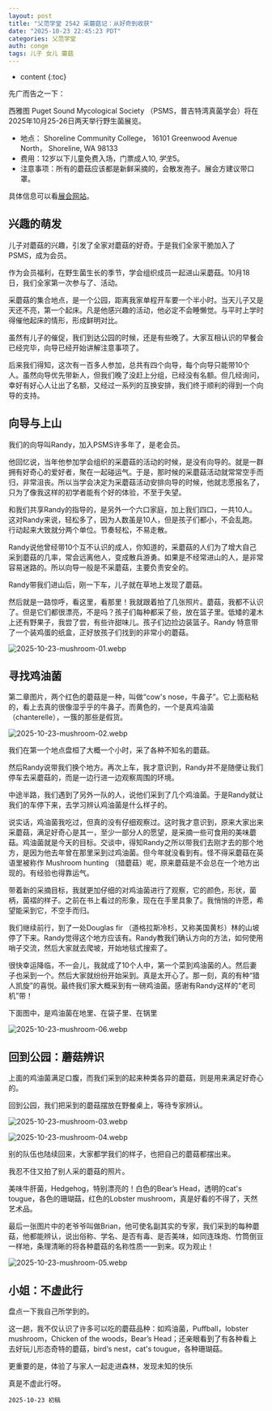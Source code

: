 ```yaml
---
layout: post
title: "父范学堂 2542 采蘑菇记：从好奇到收获"
date: "2025-10-23 22:45:23 PDT"
categories: 父范学堂
auth: conge
tags: 儿子 女儿 蘑菇
---
```

* content
{:toc}

先广而告之一下：

西雅图 Puget Sound Mycological Society （PSMS，普吉特湾真菌学会）将在2025年10月25-26日两天举行野生菌展览。  
* 地点： Shoreline Community College， 16101 Greenwood Avenue North， Shoreline, WA 98133
* 费用：12岁以下儿童免费入场，门票成人$10, 学生$5。
* 注意事项：所有的蘑菇应该都是新鲜采摘的，会散发孢子。展会方建议带口罩。

具体信息可以看[展会网站](https://www.psms.org/show.php)。




## 兴趣的萌发

儿子对蘑菇的兴趣，引发了全家对蘑菇的好奇。于是我们全家干脆加入了 PSMS，成为会员。

作为会员福利，在野生菌生长的季节，学会组织成员一起进山采蘑菇。10月18日，我们全家第一次参与了、活动。

采蘑菇的集合地点，是一个公园，距离我家单程开车要一个半小时。当天儿子又是天还不亮，第一个起床。凡是他感兴趣的活动，他必定不会睡懒觉。与平时上学时得催他起床的情形，形成鲜明对比。

虽然有儿子的催促，我们到达公园的时候，还是有些晚了。大家互相认识的早餐会已经完毕，向导已经开始讲解注意事项了。

后来我们得知，这次有一百多人参加，总共有四个向导，每个向导只能带10个人。虽然向导优先带新人，但我们晚了没赶上分组，已经没有名额。但几经询问，幸好有好心人让出了名额，又经过一系列的互换安排，我们终于顺利的得到一个向导的支持。

## 向导与上山

我们的向导叫Randy，加入PSMS许多年了，是老会员。

他回忆说，当年他参加学会组织的采蘑菇的活动的时候，是没有向导的。就是一群拥有好奇心的爱好者，聚在一起碰运气。于是，那时候的采蘑菇活动就常常空手而归，非常沮丧。所以当学会决定为采蘑菇活动安排向导的时候，他就志愿报名了，只为了像我这样的初学者能有个好的体验，不至于失望。

和我们共享Randy的指导的，是另外一个六口家庭，加上我们四口，一共10人。这对Randy来说，轻松多了，因为人数虽是10人，但是孩子们都小，不会乱跑。行动起来大致就分两个单位。节奏轻松，不易走散。

Randy说他曾经带10个互不认识的成人，你知道的，采蘑菇的人们为了增大自己采到蘑菇的几率，常会远离他人，变成散兵游勇。如果是不经常进山的人，是非常容易迷路的。所以向导一般是不采蘑菇，主要负责安全的。

Randy带我们进山后，刚一下车，儿子就在草地上发现了蘑菇。

然后就是一路惊呼，看这里，看那里！我就跟着拍了几张照片。蘑菇，我都不认识了。但是它们都很漂亮，不是吗？孩子们每种都采了些，放在篮子里。低矮的灌木上还有野果子，我尝了尝，有些许甜味儿。孩子们边捡边装篮子。Randy 特意带了一个装鸡蛋的纸盒，正好放孩子们找到的非常小的蘑菇。

![2025-10-23-mushroom-01.webp](https://s2.loli.net/2025/10/24/1AYsJBU7LT8woIG.webp)

## 寻找鸡油菌

第二章图片，两个红色的蘑菇是一种，叫做“cow's nose，牛鼻子”。它上面粘粘的，看上去真的很像湿乎乎的牛鼻子。而黄色的，一个是真鸡油菌（chanterelle），一簇的那些是假货。

![2025-10-23-mushroom-02.webp](https://s2.loli.net/2025/10/24/QB1aDMvu8mU2LJs.webp)

我们在第一个地点盘桓了大概一个小时，采了各种不知名的蘑菇。

然后Randy说带我们换个地方。再次上车，我才意识到，Randy并不是随便让我们停车去采蘑菇的，而是一边行进一边观察周围的环境。

中途半路，我们遇到了另外一队的人，说他们采到了几个鸡油菌。于是Randy就让我们的车停下来，去学习辨认鸡油菌是什么样子的。

说实话，鸡油菌我吃过，但真的没有仔细观察过。这时我才意识到，原来大家出来采蘑菇，满足好奇心是其一，至少一部分人的愿望，是采摘一些可食用的美味蘑菇。鸡油菌就是今天的目标。交谈中，得知Randy之所以带我们去刚才去的那个地方，是因为他去年曾在那里采到过鸡油菌。但今年就没看到有。怪不得采蘑菇在英语里被称作 Mushroom hunting （猎蘑菇）呢，原来蘑菇是不会总在一个地方出现的。有经验也得靠运气。

带着新的采摘目标，我就更加仔细的对鸡油菌进行了观察，它的颜色，形状，菌柄，菌褶的样子。之前在书上看过的形象，现在在手里具象了。我悄悄的许愿，希望能采到它，不空手而归。

我们继续前行，到了一处Douglas fir （道格拉斯冷杉，又称美国黄杉）林的山坡停了下来。Randy觉得这个地方应该有。Randy教我们确认方向的方法，如何使用哨子交流，然后大家就去爬坡，开始地毯式搜索了。

很快幸运降临，不一会儿，我就成了10个人中，第一个菜到鸡油菌的人。然后妻子也采到一个。然后大家就纷纷开始采到。真是太开心了。那一刻，真的有种“猎人凯旋”的喜悦。最终我们家大概采到有一磅鸡油菌。感谢有Randy这样的“老司机”带！

下面图中，是鸡油菌在地里、在袋子里、在锅里

![2025-10-23-mushroom-06.webp](https://s2.loli.net/2025/10/24/AEYfWtgJuLHTZKV.webp)

## 回到公园：蘑菇辨识

上面的鸡油菌满足口腹，而我们采到的起来种类各异的蘑菇，则是用来满足好奇心的。

回到公园，我们把采到的蘑菇摆放在野餐桌上，等待专家辨认。

![2025-10-23-mushroom-03.webp](https://s2.loli.net/2025/10/24/3Ddv7kOHBWRxZwP.webp)

![2025-10-23-mushroom-04.webp](https://s2.loli.net/2025/10/24/hbRGCtVZ34BFxPw.webp)

别的队伍也陆续回来，大家都学我们的样子，也把自己的蘑菇都摆出来。

我忍不住又拍了别人采的蘑菇的照片。

美味牛肝菌，Hedgehog，特别漂亮的！白色的Bear’s Head，透明的cat's tougue，各色的珊瑚菇，红色的Lobster mushroom，真是好看的不得了，天然艺术品。

最后一张图片中的老爷爷叫做Brian，他可使名副其实的专家，我们采到的每种蘑菇，他都能辨认，说出俗称、学名、是否有毒、是否美味，如同连珠炮、竹筒倒豆一样地，条理清晰的将各种蘑菇的名称性质一一到来。叹为观止！

![2025-10-23-mushroom-05.webp](https://s2.loli.net/2025/10/24/Mp1qIV6UnB4PxLy.webp)

## 小姐：不虚此行

盘点一下我自己所学到的。

这一趟，我不仅认识了许多可以吃的蘑菇品种：如鸡油菌，Puffball，lobster mushroom，Chicken of the woods，Bear’s Head；还亲眼看到了有各种看上去好玩儿形态奇特的蘑菇，bird‘s nest，cat's tougue，各种珊瑚菇。

更重要的是，体验了与家人一起走进森林，发现未知的快乐

真是不虚此行呀。


```
2025-10-23 初稿
```
